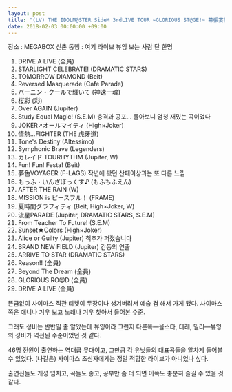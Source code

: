```yaml
---
layout: post
title: "(LV) THE IDOLM@STER SideM 3rdLIVE TOUR ~GLORIOUS ST@GE!~ 幕張宴舞 - DAY 1"
date: 2018-02-03 00:00:00 +09:00
---
```


장소 : MEGABOX 신촌
동행 : 여기 라이브 뷰잉 보는 사람 단 한명

1.  DRIVE A LIVE (全員)
2.  STARLIGHT CELEBRATE! (DRAMATIC STARS)
3.  TOMORROW DIAMOND (Beit)
4.  Reversed Masquerade (Cafe Parade)
5.  バーニン・クールで輝いて (神速一魂)
6.  桜彩 (彩)
7.  Over AGAIN (Jupiter)
8.  Study Equal Magic! (S.E.M)
    충격과 공포... 돌아보니 엄청 재밌는 곡이었다
9.  JOKER➚オールマイティ (High×Joker)
10. 情熱...FIGHTER (THE 虎牙道)
11. Tone's Destiny (Altessimo)
12. Symphonic Brave (Legenders)
13. カレイド TOURHYTHM (Jupiter, W)
14. Fun! Fun! Festa! (Beit)
15. 夢色VOYAGER (F-LAGS)
    작년에 봤던 산페이상과는 또 다른 느낌
16. もっふ・いんざぼっくす♪ (もふもふえん)
17. AFTER THE RAIN (W)
18. MISSION is ピースフル！ (FRAME)
19. 夏時間グラフィティ (Beit, High×Joker, W)
20. 流星PARADE (Jupiter, DRAMATIC STARS, S.E.M)
21. From Teacher To Future! (S.E.M)
22. Sunset★Colors (High×Joker)
23. Alice or Guilty (Jupiter)
    척추가 퍼졌습니다
24. BRAND NEW FIELD (Jupiter)
    감동의 연출
25. ARRIVE TO STAR (DRAMATIC STARS)
26. Reason!! (全員)
27. Beyond The Dream (全員)
28. GLORIOUS RO@D (全員)
29. DRIVE A LIVE (全員)

뜬금없이 사이마스 직관 티켓이 두장이나 생겨버려서 예습 겸 해서 가게 됐다.
사이마스쪽은 애니나 겨우 보고 노래나 겨우 찾아서 들어본 수준.

그래도 성비는 반반일 줄 알았는데 뷰잉이라 그런지 다른쪽―올스타, 데레, 밀리―뷰잉의 성비가 역전된 수준이었던 것 같다.

46명 전원이 출연하는 역대급 무대이고, 그만큼 각 유닛들의 대표곡들을 알차게 들어볼 수 있었다. (나같은) 사이마스 초심자에게는 정말 적합한 라이브가 아니었나 싶다.

출연진들도 개성 넘치고, 곡들도 좋고, 공부만 좀 더 되면 이쪽도 충분히 즐길 수 있을 것 같다.
